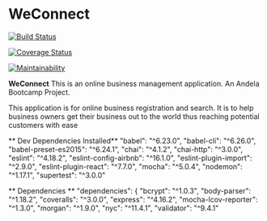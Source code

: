 # WeConnect

[![Build Status](https://travis-ci.org/PascalUlor/WeConnect.svg?branch=master)](https://travis-ci.org/PascalUlor/WeConnect)

[![Coverage Status](https://coveralls.io/repos/github/PascalUlor/WeConnect/badge.svg?branch=master)](https://coveralls.io/github/PascalUlor/WeConnect?branch=master)

[![Maintainability](https://api.codeclimate.com/v1/badges/23742785ee620103b731/maintainability)](https://codeclimate.com/github/PascalUlor/WeConnect/maintainability)

**WeConnect**
This is an online business management application. An Andela Bootcamp Project.

This application is for online business registration and search. It is to help business owners get their business out to the world thus reaching potential customers with ease

** Dev Dependencies Installed**
"babel": "^6.23.0",
    "babel-cli": "^6.26.0",
    "babel-preset-es2015": "^6.24.1",
    "chai": "^4.1.2",
    "chai-http": "^3.0.0",
    "eslint": "^4.18.2",
    "eslint-config-airbnb": "^16.1.0",
    "eslint-plugin-import": "^2.9.0",
    "eslint-plugin-react": "^7.7.0",
    "mocha": "^5.0.4",
    "nodemon": "^1.17.1",
    "supertest": "^3.0.0"

** Dependencies **
"dependencies": {
    "bcrypt": "^1.0.3",
    "body-parser": "^1.18.2",
    "coveralls": "^3.0.0",
    "express": "^4.16.2",
    "mocha-lcov-reporter": "^1.3.0",
    "morgan": "^1.9.0",
    "nyc": "^11.4.1",
    "validator": "^9.4.1"
